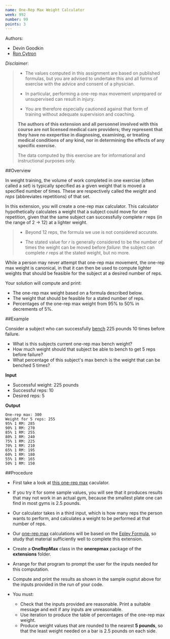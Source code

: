 ```yaml
---
name: One-Rep Max Weight Calculator
week: 992
number: 99
points: 3
---
```


Authors:
  
* Devin Goodkin
* [Ron Cytron](http://www.cs.wustl.edu/~cytron/)

*Disclaimer*:  

> * The values computed in this assignment are based on
> published formulas, but you are advised to undertake this and all forms of
> exercise with the advice and consent of a physician.  
> 
> * In particular, performing
> a one-rep max movement unprepared or unsupervised can result in injury. 
>
> * You are therefore especially cautioned against that form of training without 
> adequate supervision and coaching.
>
> 
> **The authors of this extension and all personnel involved
> with this course are not licensed medical
> care providers; they represent that they have no exepertise in
> diagnosing, examining, or treating medical conditions of any kind,
> nor in determining the effects of any specific exercise.**
> 
> The data computed by this exercise are for informational and instructional
> purposes only.

##Overview

In weight training, the volume of work completed in
one exercise (often called a *set*) is typically specified as a given weight that
is moved a specified number of times.  These are respectively
called the *weight* and *reps* (abbreviates repetitions)
of that set.

In this extension, you will create a one-rep max calculator. 
This calculator hypothetically calculates a weight that a subject
could move for one repetition, given that the same subject can successfully
complete *r* reps (in the range of
2 -> 12) at a lighter weight.

> * Beyond 12 reps,
> the formula we use is not considered  accurate. 
>
> * The stated value for *r* is generally considered to be 
> the number of times the weight
> can be moved before *failure*:  the subject can complete *r* reps
> at the stated weight, but no more.

While a person may never attempt that one-rep max movement, the one-rep 
max weight is canonical, in that it can then be used to compute
lighter weights that should be feasible for the subject at a desired number
of reps.

Your solution will compute and print:

* The one-rep max weight based on a formula described below.
* The weight that should be feasible for a stated number of reps.
* Percentages of the one-rep max weight from 95% to 50% in decrements of 5%.

##Example

Consider a subject who can successfully
[bench](https://en.wikipedia.org/wiki/Bench_press)
225 pounds 10 times before failure.   

* What is this subjects current one-rep max bench weight?
* How much weight should that subject be able to bench to get 5 reps before failure?
* What percentage of this subject\'s max bench is the weight that can
be benched 5 times?

**Input**

* Successful weight:  225 pounds
* Successful reps: 10
* Desired reps:  5

**Output**


	One-rep max: 300
	Weight for 5 reps: 255
	95% 1 RM: 285
	90% 1 RM: 270
	85% 1 RM: 255
	80% 1 RM: 240
	75% 1 RM: 225
	70% 1 RM: 210
	65% 1 RM: 195
	60% 1 RM: 180
	55% 1 RM: 165
	50% 1 RM: 150


##Procedure

* First take a look at 
[this one-rep max](http://www.exrx.net/Calculators/OneRepMax.html)
caculator.  

* If you try it for some sample values, you will see that it
produces results that may not work in an actual gym, because the smallest plate
one can find in most gyms is 2.5 pounds.  

* Our calculator takes in a third input, which is how many reps the person 
wants to perform, 
and calculates a weight to be performed at that number of reps.

* Our 
[one-rep max](https://en.wikipedia.org/wiki/One-repetition_maximum)
calculations will be based on the 
[Epley Formula](https://en.wikipedia.org/wiki/One-repetition_maximum#Epley_Formula),
so study that material sufficiently well to complete this extension.

* Create a **OneRepMax** class in the **onerepmax** package
of the **extensions** folder.

* Arrange for that program to prompt the user for the inputs needed for
this computation.

* Compute and print the results as shown in the sample ouptut above for
the inputs provided in the run of your code.

* You must:

	* Check that the inputs provided are reasonable. Print a suitable message and
	exit if any inputs are unreasonable.
	* Use iteration to produce the table of percentages of the one-rep max
	weight.
	* Produce weight values that are rounded to the nearest **5 pounds**,
	so that the least weight needed on a bar is 2.5 pounds on each side.

